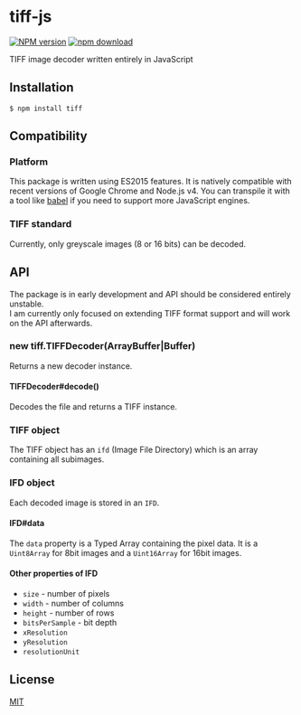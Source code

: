 # tiff-js

  [![NPM version][npm-image]][npm-url]
  [![npm download][download-image]][download-url]

TIFF image decoder written entirely in JavaScript

## Installation

```
$ npm install tiff
```

## Compatibility

### Platform

This package is written using ES2015 features. It is natively compatible with recent versions of Google Chrome
and Node.js v4. You can transpile it with a tool like [babel](https://babeljs.io/) if you need to support more
JavaScript engines.

### TIFF standard

Currently, only greyscale images (8 or 16 bits) can be decoded.

## API

The package is in early development and API should be considered entirely unstable.  
I am currently only focused on extending TIFF format support and will work on the API afterwards.

### new tiff.TIFFDecoder(ArrayBuffer|Buffer)

Returns a new decoder instance.

#### TIFFDecoder#decode()

Decodes the file and returns a TIFF instance.

### TIFF object

The TIFF object has an `ifd` (Image File Directory) which is an array containing all subimages.

### IFD object

Each decoded image is stored in an `IFD`.

#### IFD#data

The `data` property is a Typed Array containing the pixel data. It is a `Uint8Array` for 8bit images
and a `Uint16Array` for 16bit images.

#### Other properties of IFD

* `size` - number of pixels
* `width` - number of columns
* `height` - number of rows
* `bitsPerSample` - bit depth
* `xResolution`
* `yResolution`
* `resolutionUnit`

## License

  [MIT](./LICENSE)

[npm-image]: https://img.shields.io/npm/v/tiff.svg?style=flat-square
[npm-url]: https://www.npmjs.com/package/tiff
[download-image]: https://img.shields.io/npm/dm/tiff.svg?style=flat-square
[download-url]: https://www.npmjs.com/package/tiff
